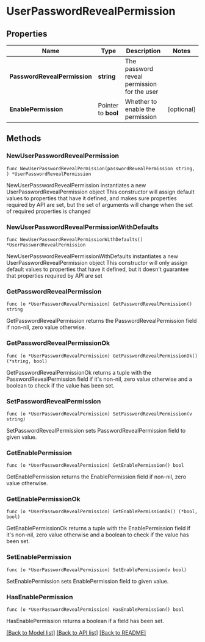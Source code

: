 # UserPasswordRevealPermission

## Properties

Name | Type | Description | Notes
------------ | ------------- | ------------- | -------------
**PasswordRevealPermission** | **string** | The password reveal permission for the user | 
**EnablePermission** | Pointer to **bool** | Whether to enable the permission | [optional] 

## Methods

### NewUserPasswordRevealPermission

`func NewUserPasswordRevealPermission(passwordRevealPermission string, ) *UserPasswordRevealPermission`

NewUserPasswordRevealPermission instantiates a new UserPasswordRevealPermission object
This constructor will assign default values to properties that have it defined,
and makes sure properties required by API are set, but the set of arguments
will change when the set of required properties is changed

### NewUserPasswordRevealPermissionWithDefaults

`func NewUserPasswordRevealPermissionWithDefaults() *UserPasswordRevealPermission`

NewUserPasswordRevealPermissionWithDefaults instantiates a new UserPasswordRevealPermission object
This constructor will only assign default values to properties that have it defined,
but it doesn't guarantee that properties required by API are set

### GetPasswordRevealPermission

`func (o *UserPasswordRevealPermission) GetPasswordRevealPermission() string`

GetPasswordRevealPermission returns the PasswordRevealPermission field if non-nil, zero value otherwise.

### GetPasswordRevealPermissionOk

`func (o *UserPasswordRevealPermission) GetPasswordRevealPermissionOk() (*string, bool)`

GetPasswordRevealPermissionOk returns a tuple with the PasswordRevealPermission field if it's non-nil, zero value otherwise
and a boolean to check if the value has been set.

### SetPasswordRevealPermission

`func (o *UserPasswordRevealPermission) SetPasswordRevealPermission(v string)`

SetPasswordRevealPermission sets PasswordRevealPermission field to given value.


### GetEnablePermission

`func (o *UserPasswordRevealPermission) GetEnablePermission() bool`

GetEnablePermission returns the EnablePermission field if non-nil, zero value otherwise.

### GetEnablePermissionOk

`func (o *UserPasswordRevealPermission) GetEnablePermissionOk() (*bool, bool)`

GetEnablePermissionOk returns a tuple with the EnablePermission field if it's non-nil, zero value otherwise
and a boolean to check if the value has been set.

### SetEnablePermission

`func (o *UserPasswordRevealPermission) SetEnablePermission(v bool)`

SetEnablePermission sets EnablePermission field to given value.

### HasEnablePermission

`func (o *UserPasswordRevealPermission) HasEnablePermission() bool`

HasEnablePermission returns a boolean if a field has been set.


[[Back to Model list]](../README.md#documentation-for-models) [[Back to API list]](../README.md#documentation-for-api-endpoints) [[Back to README]](../README.md)


